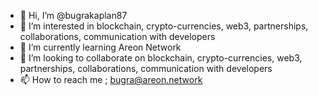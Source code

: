 - 👋 Hi, I’m @bugrakaplan87
- 👀 I’m interested in blockchain, crypto-currencies, web3, partnerships, collaborations, communication with developers
- 🌱 I’m currently learning Areon Network
- 💞️ I’m looking to collaborate on blockchain, crypto-currencies, web3, partnerships, collaborations, communication with developers
- 📫 How to reach me ; bugra@areon.network

<!---
bugrakaplan87/bugrakaplan87 is a ✨ special ✨ repository because its `README.md` (this file) appears on your GitHub profile.
You can click the Preview link to take a look at your changes.
--->

